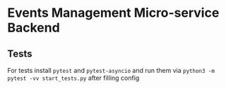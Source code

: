 # Events Management Micro-service Backend


## Tests

For tests install `pytest` and `pytest-asyncio` and run them via `python3 -m pytest -vv start_tests.py` after filling config
